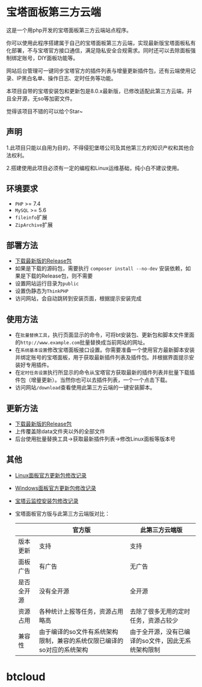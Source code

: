 # 宝塔面板第三方云端
这是一个用php开发的宝塔面板第三方云端站点程序。

你可以使用此程序搭建属于自己的宝塔面板第三方云端，实现最新版宝塔面板私有化部署，不与宝塔官方接口通信，满足隐私安全合规需求。同时还可以去除面板强制绑定账号，DIY面板功能等。

网站后台管理可一键同步宝塔官方的插件列表与增量更新插件包，还有云端使用记录、IP黑白名单、操作日志、定时任务等功能。

本项目自带的宝塔安装包和更新包是8.0.x最新版，已修改适配此第三方云端，并且全开源，无so等加密文件。

觉得该项目不错的可以给个Star~

## 声明

1.此项目只能以自用为目的，不得侵犯堡塔公司及其他第三方的知识产权和其他合法权利。

2.搭建使用此项目必须有一定的编程和Linux运维基础，纯小白不建议使用。

## 环境要求

* `PHP` >= 7.4
* `MySQL` >= 5.6
* `fileinfo`扩展
* `ZipArchive`扩展

## 部署方法

- [下载最新版的Release包](https://github.com/flucont/btcloud/releases)
- 如果是下载的源码包，需要执行 `composer install --no-dev` 安装依赖，如果是下载的Release包，则不需要
- 设置网站运行目录为`public`
- 设置伪静态为`ThinkPHP`
- 访问网站，会自动跳转到安装页面，根据提示安装完成

## 使用方法

- 在`批量替换工具`，执行页面显示的命令，可将bt安装包、更新包和脚本文件里面的`http://www.example.com`批量替换成当前网站的网址。
- 在`系统基本设置`修改宝塔面板接口设置。你需要准备一个使用官方最新脚本安装并绑定账号的宝塔面板，用于获取最新插件列表及插件包。并根据界面提示安装好专用插件。
- 在`定时任务设置`执行所显示的命令从宝塔官方获取最新的插件列表并批量下载插件包（增量更新）。当然你也可以去插件列表，一个一个点击下载。
- 访问网站`/download`查看使用此第三方云端的一键安装脚本。

## 更新方法

- [下载最新版的Release包](https://github.com/flucont/btcloud/releases)
- 上传覆盖除data文件夹以外的全部文件
- 后台使用批量替换工具->获取最新插件列表->修改Linux面板等版本号

## 其他

- [Linux面板官方更新包修改记录](./wiki/update.md)

- [Windows面板官方更新包修改记录](./wiki/updatewin.md)

- [宝塔云监控安装包修改记录](./wiki/btmonitor.md)

- 宝塔面板官方版与此第三方云端版对比：

  |            | 官方版                                                       | 此第三方云端版                                     |
  | ---------- | ------------------------------------------------------------ | -------------------------------------------------- |
  | 版本更新   | 支持                                                         | 支持                                               |
  | 面板广告   | 有广告                                                       | 无广告                                             |
  | 是否全开源 | 没有全开源                                                   | 全开源                                             |
  | 资源占用   | 各种统计上报等任务，资源占用略高                             | 去除了很多无用的定时任务，资源占较少               |
  | 兼容性     | 由于编译的so文件有系统架构限制，兼容的系统仅限已编译的so对应的系统架构 | 由于全开源，没有已编译的so文件，因此无系统架构限制 |
  
  
# btcloud
